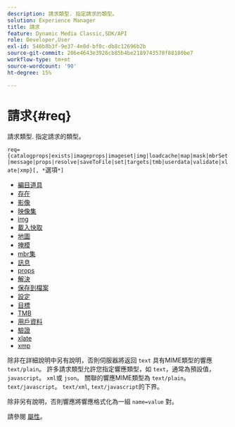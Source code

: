 ```yaml
---
description: 請求類型. 指定請求的類型。
solution: Experience Manager
title: 請求
feature: Dynamic Media Classic,SDK/API
role: Developer,User
exl-id: 546b8b3f-9e37-4e8d-bf0c-db8c12696b2b
source-git-commit: 206e4643e3926cb85b4be2189743578f88180be7
workflow-type: tm+mt
source-wordcount: '90'
ht-degree: 15%

---
```


# 請求{#req}

請求類型. 指定請求的類型。

`req={catalogprops|exists|imageprops|imageset|img|loadcache|map|mask|mbrSet|message|props|resolve|saveToFile|set|targets|tmb|userdata|validate|xlate|xmp}[, *`選項`*]`

* [編目道具](r-catalogprops.md)
* [存在](r-exists.md)
* [影像](r-imageprops.md)
* [映像集](r-imageset-req.md)
* [img](r-img.md)
* [載入快取](r-loadcache.md)
* [地圖](r-map-req.md)
* [掩模](r-mask-req.md)
* [mbr集](r-mbrset.md)
* [訊息](r-message.md)
* [props](r-props.md)
* [解決](r-resolve.md)
* [保存到檔案](r-savetofile.md)
* [設定](r-set.md)
* [目標](r-targets.md)
* [TMB](r-tmb.md)
* [用戶資料](r-userdata.md)
* [驗證](r-is-http-validate.md)
* [xlate](r-xlate.md)
* [xmp](r-xmp.md)

除非在詳細說明中另有說明，否則伺服器將返回 `text` 具有MIME類型的響應 `text/plain`。 許多請求類型允許您指定響應類型，如 `text`，通常為預設值， `javascript`。 `xml`或 `json`。 關聯的響應MIME類型為 `text/plain`。 `text/javascript`。 `text/xml`, `text/javascript`的下界。

除非另有說明，否則響應將響應格式化為一組 `name=value` 對。

請參閱 [屬性](../../../../../../is-api/http-ref/image-serving-api-ref/c-http-protocol-reference/c-response-data/c-properties/c-properties.md#concept-49c609fd6de942cab422ee412353c9d9)。

